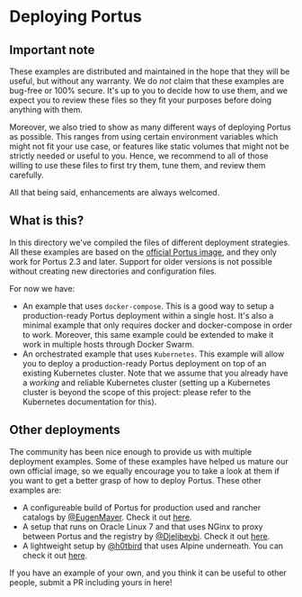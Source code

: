 # Deploying Portus

## Important note

These examples are distributed and maintained in the hope that they will be
useful, but without any warranty. We do *not* claim that these examples are
bug-free or 100% secure. It's up to you to decide how to use them, and we expect
you to review these files so they fit your purposes before doing anything with
them.

Moreover, we also tried to show as many different ways of deploying Portus as
possible. This ranges from using certain environment variables which might not
fit your use case, or features like static volumes that might not be strictly
needed or useful to you. Hence, we recommend to all of those willing to use
these files to first try them, tune them, and review them carefully.

All that being said, enhancements are always welcomed.

## What is this?

In this directory we've compiled the files of different deployment
strategies. All these examples are based on the [official Portus
image](https://hub.docker.com/r/opensuse/portus/), and they only work for Portus
2.3 and later. Support for older versions is not possible without creating new
directories and configuration files.

For now we have:

- An example that uses `docker-compose`. This is a good way to setup a
  production-ready Portus deployment within a single host. It's also a minimal
  example that only requires docker and docker-compose in order to
  work. Moreover, this same example could be extended to make it work in
  multiple hosts through Docker Swarm.
- An orchestrated example that uses `Kubernetes`. This example will allow you to
  deploy a production-ready Portus deployment on top of an existing Kubernetes
  cluster. Note that we assume that you already have a *working* and reliable
  Kubernetes cluster (setting up a Kubernetes cluster is beyond the scope of
  this project: please refer to the Kubernetes documentation for this).

## Other deployments

The community has been nice enough to provide us with multiple deployment
examples. Some of these examples have helped us mature our own official image,
so we equally encourage you to take a look at them if you want to get a better
grasp of how to deploy Portus. These other examples are:

- A configureable build of Portus for production used and rancher catalogs
  by [@EugenMayer](https://github.com/EugenMayer). Check it out
  [here](https://github.com/EugenMayer/docker-image-portus).
- A setup that runs on Oracle Linux 7 and that uses NGinx to proxy between
  Portus and the registry by [@Djelibeybi](https://github.com/Djelibeybi/). Check
  it out [here](https://github.com/Djelibeybi/Portus-On-OracleLinux7).
- A lightweight setup by [@h0tbird](https://github.com/h0tbird) that uses Alpine
  underneath. You can check it out [here](https://github.com/katosys/portus).

If you have an example of your own, and you think it can be useful to other
people, submit a PR including yours in here!
